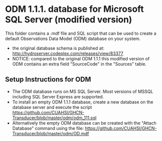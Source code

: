 # ODM 1.1.1. database for Microsoft SQL Server (modified version)
This folder contains a .mdf file and SQL script that can be used to create a default Observations Data Model (ODM) database on your system.

- the original database schema is published at: http://hydroserver.codeplex.com/releases/view/83377
- NOTICE: compared to the original ODM 1.1.1 this modified version of ODM contains an extra field "SourceCode" in the "Sources" table.

## Setup Instructions for ODM
- The ODM database runs on MS SQL Server. Most versions of MSSQL including SQL Server Express are supported.
- To install an empty ODM 1.1.1 database, create a new database on the database server and execute the script https://github.com/CUAHSI/GHCN-Transducer/blob/master/odm/odm_111.sql
- Alternatively the empty ODM database can be created with the "Attach Database" command using the file: https://github.com/CUAHSI/GHCN-Transducer/blob/master/odm/OD.mdf